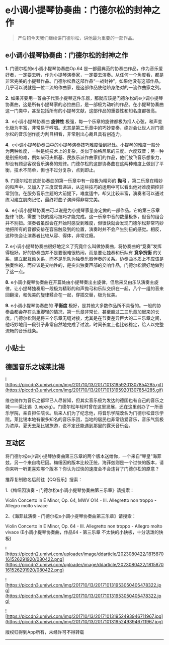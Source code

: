 # e小调小提琴协奏曲：门德尔松的封神之作

> 严伯钧今天我们继续讲门德尔松，讲他最为重要的一部作品。

## e小调小提琴协奏曲：门德尔松的封神之作

 **1.** 门德尔松的e小调小提琴协奏曲Op.64 是一部最典范的协奏曲作品，作为音乐爱好者，一定要去听，作为小提琴演奏家，一定要去演奏。从任何一个角度看，都是非常完美的小提琴作品。门德尔松靠这部作品“一战封神”，如果他没有这部作品，几乎可以说就是一位二流的作曲家，是这部作品使他跻身绝对的一流作曲家之列。

 **2.** 如果非要用一首曲子代表小提琴这件乐器，那就应该是门德尔松的e小调小提琴协奏曲，这是所有小提琴家的必拉曲目，是一部极为动听的作品。在小提琴协奏曲这一门类中，甚至包括所有的小提琴文献，这部作品的重要性和知名度都极高。

 **3.**  e小调小提琴协奏曲 **旋律性** 极强，每一个乐章的旋律都极为扣人心弦，和声变化极为丰富，非常易于哼唱。尤其是第二乐章中的巧妙变奏，绝对会让世人对门德尔松的音乐创作能力刮目相看，非常别出心裁且具有创造力。

 **4.**  e小调小提琴协奏曲中的小提琴演奏技巧难度恰到好处。小提琴的难度一般分为两种维度，一种是纯技术上的复杂，类似于帕格尼尼的三度、六度双音；另一种是别扭的难，例如柴可夫斯基、民族乐派作曲家们的作品，他们放飞音乐想象力，却没有顾忌客观音乐演奏的规律。门德尔松的这部协奏曲在这两种难度上做到了平衡，技术不简单，但也不过分复杂，点到即止。

 **5.** 门德尔松在这部协奏曲的第一乐章中有一段极为精彩的 **抛弓** ，第二乐章在精妙的和声中，又加入了三度双音递进，从这些技巧的运用中可以看出他对难度把控非常到位。在服务音乐主题的大前提下，难度适中，却又比较丰富，演奏者可以通过练习建立肌肉记忆，最终将曲子演绎得非常完美。

 **6.**  e小调小提琴协奏曲可以说是为小提琴家量身定做的一部作品。它的第三乐章旋律飞快，需要飞快的跳弓技巧才能完成。这一乐章中音的数量极多，但音的组合并不别扭。演奏者虽然会在开始时感受到难度，但很快就会发现门德尔松非常巧妙地把所有的音都安排在容易触及到的位置，演奏时并不会产生别扭的感觉。相反，这种快会让演奏者比较从容、得体，非常过瘾。

 **7.** e小调小提琴协奏曲很好地定义了究竟什么叫做协奏曲，将协奏曲的“竞奏”发挥得极好。好的协奏曲并不是要很难很热闹，而是要让独奏和乐队有 **竞争抗衡** 的关系，建立起互动关系，而不是乐队为独奏乐器伴奏的关系。协奏曲本质上不应该是独奏性的，而应该是交响性的，是突出独奏声部的交响作品，门德尔松很好地做到了这一点。

 **8.** e小调小提琴协奏曲在开篇处由小提琴奏出主旋律，但后来又由乐队演奏主旋律，让小提琴独奏用一段极为精彩的和声抛弓和乐队交织在一起，八个一组的音来回翻滚，和优美的旋律糅合在一起，穿插交替，极为优美。

 **9.** e小调小提琴协奏曲的 **平衡度** 极好，是其他大多数作品所不具备的。一般的协奏曲都会存在头重脚轻的情况，第一乐章非常长，甚至超过二三乐章加起来的长度。门德尔松则是将三个乐章无缝对接，尤其是在节奏差异巨大的二三乐章之间，他巧妙地用一段引子非常自然地完成了过渡，时间长度上也比较稳定，给人以完整流畅的音乐线条。

## 小贴士

## 德国音乐之城莱比锡

![https://piccdn3.umiwi.com/img/201710/13/201710131959201307854285.gif](https://piccdn3.umiwi.com/img/201710/13/201710131959201307854285.gif)

维也纳作为音乐之都早已人尽皆知，但其实音乐极为发达的德国也有自己的音乐之城——莱比锡（Leipzig）。门德尔松年轻时曾在这里发展，还在这里创办了一所音乐学院，亲自担任院长。后来人们为了纪念他，将音乐学院改名为门德尔松音乐学院。莱比锡本地有很多知名的音乐乐团，当地的居民也非常热爱音乐，音乐气氛极为浓厚。夏天去莱比锡旅游，说不定还能遇到那里的露天音乐会。

## 互动区

将门德尔松e小调小提琴协奏曲第三乐章的两个版本送给你，一个来自“琴皇”海菲兹，另一个来自梅纽因。梅纽因的版本比较正统，海菲兹则是一个过快的版本，请你来听一听更喜欢哪个版本？你认为过快的速度会不会违背了门德尔松的原意？

推荐复制歌名后前往【QQ音乐】搜索：

1.《梅纽因演奏 - 门德尔松e小调小提琴协奏曲第三乐章》请搜索：

Violin Concerto in E Minor, Op. 64, MWV O14 - III. Allegretto non troppo - Allegro molto vivace

2、《海菲兹演奏 - 门德尔松e小调小提琴协奏曲第三乐章》请搜索：

Violin Concerto in E Minor, Op. 64 - III. Allegretto non troppo - Allegro molto vivace (E小调小提琴协奏曲，作品64 - 第三乐章 不太快的小快板，十分活泼的快板)

![https://piccdn2.umiwi.com/uploader/image/ddarticle/2023080422/1815870161526291920/080422.png](https://piccdn2.umiwi.com/uploader/image/ddarticle/2023080422/1815870161526291920/080422.png)

![https://piccdn3.umiwi.com/img/201710/13/201710131953050405478322.jpg](https://piccdn3.umiwi.com/img/201710/13/201710131953050405478322.jpg)

![https://piccdn3.umiwi.com/img/201710/13/201710131952493946711967.jpg](https://piccdn3.umiwi.com/img/201710/13/201710131952493946711967.jpg)

版权归得到App所有，未经许可不得转载

---
